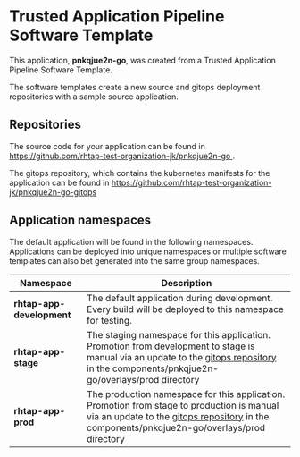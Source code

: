 # Trusted Application Pipeline Software Template

This application, **pnkqjue2n-go**, was created from a Trusted Application Pipeline Software Template.

The software templates create a new source and gitops deployment repositories with a sample source application. 

## Repositories

The source code for your application can be found in [https://github.com/rhtap-test-organization-jk/pnkqjue2n-go ](https://github.com/rhtap-test-organization-jk/pnkqjue2n-go ).
 
The gitops repository, which contains the kubernetes manifests for the application can be found in 
[https://github.com/rhtap-test-organization-jk/pnkqjue2n-go-gitops ](https://github.com/rhtap-test-organization-jk/pnkqjue2n-go-gitops ) 

## Application namespaces 

The default application will be found in the following namespaces. Applications can be deployed into unique namespaces or multiple software templates can also bet generated into the same group namespaces.  

|  Namespace   |  Description   |  
| -------- | -------- |   
| **rhtap-app-development** | The default application during development. Every build will be deployed to this namespace for testing. | 
| **rhtap-app-stage** | The staging namespace for this application. Promotion from development to stage is manual via an update to the [gitops repository](https://github.com/rhtap-test-organization-jk/pnkqjue2n-go-gitops ) in the components/pnkqjue2n-go/overlays/prod directory |  
| **rhtap-app-prod** | The production namespace for this application. Promotion from stage to production is manual via an update to the [gitops repository](https://github.com/rhtap-test-organization-jk/pnkqjue2n-go-gitops ) in the components/pnkqjue2n-go/overlays/prod directory | 